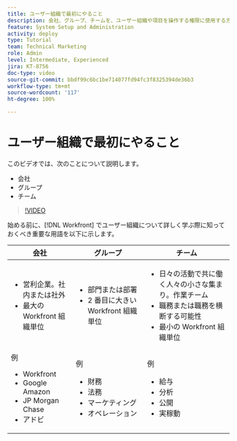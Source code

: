 ```yaml
---
title: ユーザー組織で最初にやること
description: 会社、グループ、チームを、ユーザー組織や項目を操作する権限に使用する方法を説明します。
feature: System Setup and Administration
activity: deploy
type: Tutorial
team: Technical Marketing
role: Admin
level: Intermediate, Experienced
jira: KT-8756
doc-type: video
source-git-commit: bbdf99c6bc1be714077fd94fc3f8325394de36b3
workflow-type: tm+mt
source-wordcount: '117'
ht-degree: 100%

---
```


# ユーザー組織で最初にやること

このビデオでは、次のことについて説明します。

* 会社
* グループ
* チーム

>[!VIDEO](https://video.tv.adobe.com/v/3444275/?quality=12&learn=on&enablevpops=1&captions=jpn)

始める前に、[!DNL Workfront] でユーザー組織について詳しく学ぶ際に知っておくべき重要な用語を以下に示します。

| 会社 | グループ | チーム |
| --- | --- | --- |
| <ul><li>営利企業。社内または社外</li><li>最大の Workfront 組織単位</li></ul> | <ul><li>部門または部署</li><li>2 番目に大きい Workfront 組織単位</li></ul> | <ul><li>日々の活動で共に働く人々の小さな集まり。作業チーム</li><li>職務または職務を横断する可能性</li><li>最小の Workfront 組織単位</li></ul> |
| 例 <ul><li>Workfront</li><li>Google Amazon</li><li>JP Morgan Chase</li><li>アドビ</li></ul> | 例 <ul><li>財務</li><li>法務</li><li>マーケティング</li><li>オペレーション</li></ul> | 例 <ul><li>給与</li><li>分析</li><li>公開</li><li>実稼動</li></ul> |



